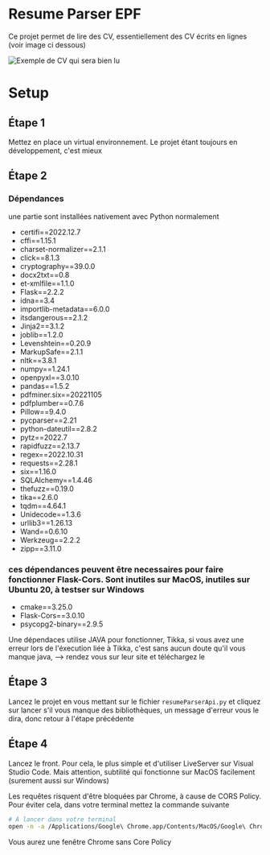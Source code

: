 # Resume Parser EPF

Ce projet permet de lire des CV, essentiellement des CV écrits en lignes (voir image ci dessous)

![Exemple de CV qui sera bien lu](https://www.google.com/url?sa=i&url=https%3A%2F%2Ftemplates.office.com%2Fen-us%2Fresume-color-tm02918880&psig=AOvVaw0kFDTva_X_cTX8jtaRP_o0&ust=1673971783198000&source=images&cd=vfe&ved=0CBAQjRxqFwoTCPiy4v28zPwCFQAAAAAdAAAAABAO)

# Setup
## Étape 1
Mettez en place un virtual environnement. Le projet étant toujours en développement, c'est mieux

## Étape 2
### Dépendances
une partie sont installées nativement avec Python normalement
- certifi==2022.12.7
- cffi==1.15.1
- charset-normalizer==2.1.1
- click==8.1.3
- cryptography==39.0.0
- docx2txt==0.8
- et-xmlfile==1.1.0
- Flask==2.2.2
- idna==3.4
- importlib-metadata==6.0.0
- itsdangerous==2.1.2
- Jinja2==3.1.2
- joblib==1.2.0
- Levenshtein==0.20.9
- MarkupSafe==2.1.1
- nltk==3.8.1
- numpy==1.24.1
- openpyxl==3.0.10
- pandas==1.5.2
- pdfminer.six==20221105
- pdfplumber==0.7.6
- Pillow==9.4.0
- pycparser==2.21
- python-dateutil==2.8.2
- pytz==2022.7
- rapidfuzz==2.13.7
- regex==2022.10.31
- requests==2.28.1
- six==1.16.0
- SQLAlchemy==1.4.46
- thefuzz==0.19.0
- tika==2.6.0
- tqdm==4.64.1
- Unidecode==1.3.6
- urllib3==1.26.13
- Wand==0.6.10
- Werkzeug==2.2.2
- zipp==3.11.0

### ces dépendances peuvent être necessaires pour faire fonctionner Flask-Cors. Sont inutiles sur MacOS, inutiles sur Ubuntu 20, à testser sur Windows 
- cmake==3.25.0 
- Flask-Cors==3.0.10
- psycopg2-binary==2.9.5

Une dépendaces utilise JAVA pour fonctionner, Tikka, si vous avez une erreur lors de l'éxecution liée à Tikka, c'est sans aucun doute qu'il vous manque java, --> rendez vous sur leur site et téléchargez le 

## Étape 3 
Lancez le projet en vous mettant sur le fichier `resumeParserApi.py` et cliquez sur lancer
s'il vous manque des bibliothèques, un message d'erreur vous le dira, donc retour à l'étape précédente

## Étape 4
Lancez le front. Pour cela, le plus simple et d'utiliser LiveServer sur Visual Studio Code. 
Mais attention, subtilité qui fonctionne sur MacOS facilement (surement aussi sur Windows)

Les requêtes risquent d'être bloquées par Chrome, à cause de CORS Policy. Pour éviter cela, dans votre terminal mettez la commande suivante 

```bash 
# À lancer dans votre terminal
open -n -a /Applications/Google\ Chrome.app/Contents/MacOS/Google\ Chrome --args --user-data-dir="/tmp/chrome_dev_test" --disable-web-security
```


Vous aurez une fenêtre Chrome sans Core Policy 